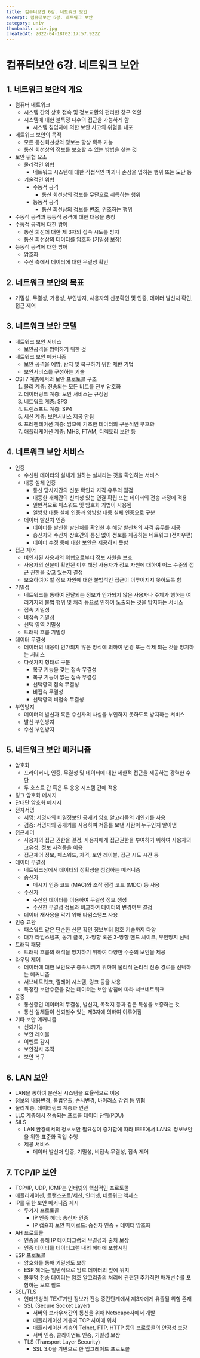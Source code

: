 ```yaml
---
title: 컴퓨터보안 6강. 네트워크 보안
excerpt: 컴퓨터보안 6강. 네트워크 보안
category: univ
thumbnail: univ.jpg
createdAt: 2022-04-18T02:17:57.922Z
---
```

# 컴퓨터보안 6강. 네트워크 보안

## 1. 네트워크 보안의 개요
* 컴퓨터 네트워크
	* 시스템 간의 상호 접속 및 정보교환의 편리한 창구 역할
    * 시스템에 대한 불특정 다수의 접근을 가능하게 함
    	* 시스템 침입자에 의한 보안 사고의 위험을 내포
* 네트워크 보안의 목적
	* 모든 통신회선상의 정보는 항상 획득 가능
    * 통신 회선상의 정보를 보호할 수 있는 방법을 찾는 것
* 보안 위협 요소
	* 물리적인 위협
    	* 네트워크 시스템에 대한 직접적인 파괴나 손상을 입히는 행위 또는 도난 등
    * 기술적인 위협
    	* 수동적 공격
        	* 통신 회선상의 정보를 무단으로 취득하는 행위
        * 능동적 공격
        	* 통신 회선상의 정보를 변조, 위조하는 행위
* 수동적 공격과 능동적 공격에 대한 대응을 총칭
* 수동적 공격에 대한 방어
	* 통신 회선에 대한 제 3자의 접속 시도를 방지
    * 통신 회선상의 데이터를 암호화 (기밀성 보장)
* 능동적 공격에 대한 방어
	* 암호화
    * 수신 측에서 데이터에 대한 무결성 확인


## 2. 네트워크 보안의 목표
* 기밀성, 무결성, 가용성, 부인방지, 사용자의 신분확인 및 인증, 데이터 발신처 확인, 접근 제어

## 3. 네트워크 보안 모델
* 네트워크 보안 서비스
	* 보안공격을 방어하기 위한 것
* 네트워크 보안 메커니즘
	* 보안 공격을 예방, 탐지 및 복구하기 위한 제반 기법
    * 보안서비스를 구성하는 기술
* OSI 7 계층에서의 보안 프로토콜 구조
	1. 물리 계층: 전송되는 모든 비트를 전부 암호화
    2. 데이터링크 계층: 보안 서비스는 규정됨
    3. 네트워크 계층: SP3
    4. 트랜스포트 계층: SP4
    5. 세션 계층: 보안서비스 제공 안됨
    6. 프레젠테이션 계층: 암호에 기초한 데이터의 구문적인 부호화
    7. 애플리케이션 계층: MHS, FTAM, 디렉토리 보안 등

## 4. 네트워크 보안 서비스
* 인증
	* 수신된 데이터의 실체가 원하는 실체라는 것을 확인하는 서비스
    * 대등 실체 인증
    	* 통신 당사자간의 신분 확인과 자격 유무의 점검
        * 대등한 개체간의 신뢰성 있는 연결 확립 또는 데이터의 전송 과정에 적용
        * 일반적으로 패스워드 및 암호화 기법이 사용됨
        * 일방향 대등 실체 인증과 양방향 대등 실체 인증으로 구분
    * 데이터 발신처 인증
    	* 데이터를 발신한 발신처를 확인한 후 해당 발신처의 자격 유무를 제공
        * 송신자와 수신자 상호간의 통신 없이 정보를 제공하는 네트워크 (전자우편)
        * 데이터 수정 등에 대한 보안은 제공하지 못함
* 접근 제어
	* 비인가된 사용자의 위협으로부터 정보 자원을 보호
    * 사용자의 신분이 확인된 이후 해당 사용자가 정보 자원에 대하여 어느 수준의 접근 권한을 갖고 있는지 결정
    * 보호하여야 할 정보 자원에 대한 불법적인 접근이 이루어지지 못하도록 함
* 기밀성
	* 네트워크를 통하여 전달되는 정보가 인가되지 않은 사용자나 주체가 행하는 여러가지의 불법 행위 및 처리 등으로 인하여 노출되는 것을 방지하는 서비스
    * 접속 기밀성
    * 비접속 기밀성
    * 선택 영역 기밀성
    * 트래픽 흐름 기밀성
* 데이터 무결성
	* 데이터의 내용이 인가되지 않은 방식에 의하여 변경 또는 삭제 되는 것을 방지하는 서비스
    * 다섯가지 형태로 구분
    	* 복구 기능을 갖는 접속 무결성
        * 복구 기능이 없는 접속 무결성
        * 선택영역 접속 무결성
        * 비접속 무결성
        * 선택영역 비접속 무결성
* 부인방지
	* 데이터의 발신자 혹은 수신자의 사실을 부인하지 못하도록 방지하는 서비스
    * 발신 부인방지
    * 수신 부인방지

## 5. 네트워크 보안 메커니즘
* 암호화
	* 프라이버시, 인증, 무결성 및 데이터에 대한 제한적 접근을 제공하는 강력한 수단
    * 두 호스트 간 혹은 두 응용 시스템 간에 적용
* 링크 암호화 메시지
* 단대단 암호화 메시지
* 전자서명
	* 서명: 서명자의 비밀정보인 공개키 암호 알고리즘의 개인키를 사용
    * 검증: 서명자의 공개키를 사용하여 저옵를 보낸 사람이 누구인지 알아냄
* 접근제어
	* 사용자의 접근 권한을 결정, 사용자에게 접근권한을 부여하기 위하여 사용자의 고유성, 정보 자격등을 이용
    * 접근제어 정보, 패스워드, 자격, 보안 레이블, 접근 시도 시간 등
* 데이터 무결성
	* 네트워크상에서 데이터의 정확성을 점검하는 메커니즘
    * 송신자
    	* 메시지 인증 코드 (MAC)와 조작 점검 코드 (MDC) 등 사용
	* 수신자
    	* 수신한 데이터를 이용하여 무결성 정보 생성
        * 수신한 무결성 정보와 비교하여 데이터의 변경여부 결정
	* 데이터 재사용을 막기 위해 타임스탬프 사용
* 인증 교환
	* 패스워드 같은 단순한 신분 확인 정보부터 암호 기술까지 다양
    * 대개 타임스탬프, 동기 클록, 2-방향 혹은 3-방향 핸드 셰이크, 부인방지 선택
* 트래픽 패딩
	* 트래픽 흐름의 해석을 방지하기 위하여 다양한 수준의 보안을 제공
* 라우팅 제어
	* 데이터에 대한 보안요구 충족시키기 위하여 물리적 논리적 전송 경로를 선택하는 메커니즘
    * 서브네트워크, 릴레이 시스템, 링크 등을 사용
    * 특정한 보안수준을 갖는 데이터는 보안 방침에 따라 서브네트워크
* 공증
	* 통신중인 데이터의 무결성, 발신지, 목적지 등과 같은 특성을 보증하는 것
    * 통신 실체들이 신뢰할수 있는 제3자에 의하여 이루어짐
* 기타 보안 메커니즘
	* 신뢰기능
    * 보안 레이블
    * 이벤트 감지
    * 보안감사 추적
    * 보안 복구

## 6. LAN 보안
* LAN을 통하여 분산된 시스템을 효율적으로 이용
* 정보의 내용변경, 불법유출, 순서변경, 바이러스 감염 등 위협
* 물리계층, 데이터링크 계층과 연관
* LLC 계층에서 전송되는 프로콜 데이터 단위(PDU)
* SILS
	* LAN 환경에서의 정보보안 필요성이 증가함에 따라 IEEE에서 LAN의 정보보안을 위한 표준화 작업 수행
   	* 제공 서비스
    	* 데이터 발신처 인증, 기밀성, 비접속 무결성, 접속 제어

## 7. TCP/IP 보안
* TCP/IP, UDP, ICMP는 인터넷의 핵심적인 프로토콜
* 애플리케이션, 트랜스포트/세션, 인터넷, 네트워크 액세스
* IP를 위한 보안 메커니즘 제시
	* 두가지 프로토콜
    	* IP 인증 헤더: 송신자 인증
        * IP 캡슐화 보안 페이로드: 송신자 인증 + 데이터 암호화
* AH 프로토콜
	* 인증을 통해 IP 데이터그램의 무결성과 출처 보장
    * 인증 데이터를 데이터그램 내의 헤더에 포함시킴
* ESP 프로토콜
	* 암호화를 통해 기밀성도 보장
    * ESP 헤더는 일반적으로 암호 데이터의 앞에 위치
    * 불투명 전송 데이터는 암호 알고리즘의 처리에 관련된 추가적인 매개변수를 포함하는 보호 필드
* SSL/TLS
	* 인터넷상의 TEXT기반 정보가 전송 중간단계에서 제3자에게 유출될 위험 존재
    * SSL (Secure Socket Layer)
    	* 서버와 브라우저간의 통신을 위해 Netscape사에서 개발
        * 애플리케이션 계층과 TCP 사이에 위치
        * 애플리케이션 계층의 Telnet, FTP, HTTP 등의 프로토콜의 안정성 보장
        * 서버 인증, 클라이언트 인증, 기밀성 보장
	* TLS (Transport Layer Security)
    	* SSL 3.0을 기반으로 한 업그레이드 프로토콜
        








